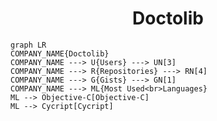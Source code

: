 <h1 align="center">Doctolib</h1>

```mermaid
graph LR
COMPANY_NAME{Doctolib}
COMPANY_NAME ---> U{Users} ---> UN[3]
COMPANY_NAME ---> R{Repositories} ---> RN[4]
COMPANY_NAME ---> G{Gists} ---> GN[1]
COMPANY_NAME ---> ML{Most Used<br>Languages}
ML --> Objective-C[Objective-C]
ML --> Cycript[Cycript]
```
